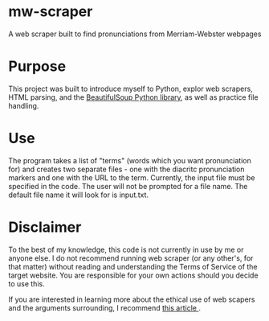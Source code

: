 # mw-scraper
A web scraper built to find pronunciations from Merriam-Webster webpages

# Purpose
This project was built to introduce myself to Python, explor web scrapers, HTML parsing, and the [BeautifulSoup Python library](https://www.crummy.com/software/BeautifulSoup/bs4/doc/), as well as practice file handling. 

# Use
The program takes a list of "terms" (words which you want pronunciation for) and creates two separate files - one with the diacritc pronunciation markers and one with the URL to the term. Currently, the input file must be specified in the code. The user will not be prompted for a file name. The default file name it will look for is input.txt.

# Disclaimer
To the best of my knowledge, this code is not currently in use by me or anyone else. I do not recommend running web scraper (or any other's, for that matter) without reading and understanding the Terms of Service of the target website. You are responsible for your own actions should you decide to use this.

If you are interested in learning more about the ethical use of web scapers and the arguments surrounding, I recommend [this article
](https://benbernardblog.com/web-scraping-and-crawling-are-perfectly-legal-right/). 
